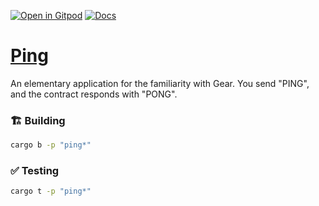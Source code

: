 [![Open in Gitpod](https://img.shields.io/badge/Open_in-Gitpod-white?logo=gitpod)](https://gitpod.io/#FOLDER=ping/https://github.com/gear-foundation/dapps)
[![Docs](https://img.shields.io/github/actions/workflow/status/gear-foundation/dapps/contracts.yml?logo=rust&label=docs)](https://dapps.gear.rs/ping_io)

# [Ping](https://wiki.gear-tech.io/docs/examples/ping)

An elementary application for the familiarity with Gear. You send "PING", and the contract responds with "PONG".

### 🏗️ Building

```sh
cargo b -p "ping*"
```

### ✅ Testing

```sh
cargo t -p "ping*"
```
